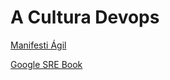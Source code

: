 # A Cultura Devops

[Manifesti Ágil](http://agilemanifesto.org)

[Google SRE Book](https://landing.google.com/sre/book.html)
